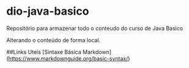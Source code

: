 # dio-java-basico
Repositório para armazenar todo o conteudo do curso de Java Basico

Alterando o conteúdo de forma local. 

##Links Uteis 
[Sintaxe Básica Markdown] (https://www.markdownguide.org/basic-syntax/)
